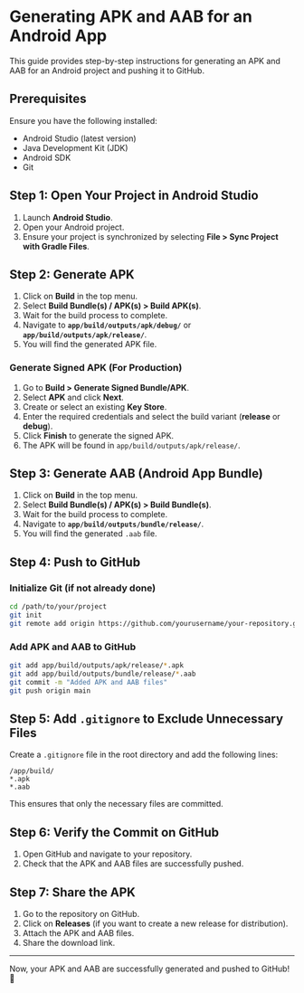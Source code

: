 
# Generating APK and AAB for an Android App

This guide provides step-by-step instructions for generating an APK and AAB for an Android project and pushing it to GitHub.

## Prerequisites

Ensure you have the following installed:
- Android Studio (latest version)
- Java Development Kit (JDK)
- Android SDK
- Git

## Step 1: Open Your Project in Android Studio

1. Launch **Android Studio**.
2. Open your Android project.
3. Ensure your project is synchronized by selecting **File > Sync Project with Gradle Files**.

## Step 2: Generate APK

1. Click on **Build** in the top menu.
2. Select **Build Bundle(s) / APK(s) > Build APK(s)**.
3. Wait for the build process to complete.
4. Navigate to **`app/build/outputs/apk/debug/`** or **`app/build/outputs/apk/release/`**.
5. You will find the generated APK file.

### Generate Signed APK (For Production)

1. Go to **Build > Generate Signed Bundle/APK**.
2. Select **APK** and click **Next**.
3. Create or select an existing **Key Store**.
4. Enter the required credentials and select the build variant (**release** or **debug**).
5. Click **Finish** to generate the signed APK.
6. The APK will be found in `app/build/outputs/apk/release/`.

## Step 3: Generate AAB (Android App Bundle)

1. Click on **Build** in the top menu.
2. Select **Build Bundle(s) / APK(s) > Build Bundle(s)**.
3. Wait for the build process to complete.
4. Navigate to **`app/build/outputs/bundle/release/`**.
5. You will find the generated `.aab` file.

## Step 4: Push to GitHub

### Initialize Git (if not already done)

```sh
cd /path/to/your/project
git init
git remote add origin https://github.com/yourusername/your-repository.git
```

### Add APK and AAB to GitHub

```sh
git add app/build/outputs/apk/release/*.apk
git add app/build/outputs/bundle/release/*.aab
git commit -m "Added APK and AAB files"
git push origin main
```

## Step 5: Add `.gitignore` to Exclude Unnecessary Files

Create a `.gitignore` file in the root directory and add the following lines:

```
/app/build/
*.apk
*.aab
```

This ensures that only the necessary files are committed.

## Step 6: Verify the Commit on GitHub

1. Open GitHub and navigate to your repository.
2. Check that the APK and AAB files are successfully pushed.

## Step 7: Share the APK

1. Go to the repository on GitHub.
2. Click on **Releases** (if you want to create a new release for distribution).
3. Attach the APK and AAB files.
4. Share the download link.

---

Now, your APK and AAB are successfully generated and pushed to GitHub! 🎉

